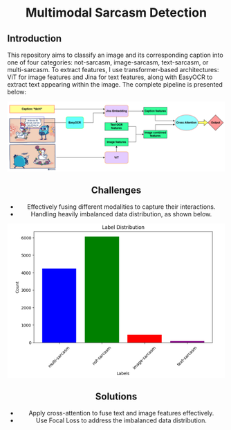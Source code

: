 <div align="center">
    <h1>Multimodal Sarcasm Detection</h1>
</div>

## **Introduction**

This repository aims to classify an image and its corresponding caption into one of four categories: not-sarcasm, image-sarcasm, text-sarcasm, or multi-sarcasm. To extract features, I use transformer-based architectures: ViT for image features and Jina for text features, along with EasyOCR to extract text appearing within the image. The complete pipeline is presented below: 

<a align="center">
    <img src="assets/pipeline.png" align="center">

## **Challenges**
* Effectively fusing different modalities to capture their interactions.
* Handling heavily imbalanced data distribution, as shown below.

<a align="center">
    <img src="assets/label distribution.png" align="center"> 

## **Solutions**
* Apply cross-attention to fuse text and image features effectively.
* Use Focal Loss to address the imbalanced data distribution.

